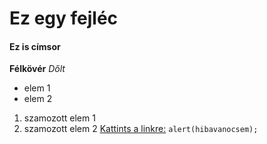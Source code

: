 # Ez egy fejléc
#### Ez is címsor
**Félkövér**
*Dőlt*
- elem 1
- elem 2
1. szamozott elem 1
2. szamozott elem 2
[Kattints a linkre:](www.youtube.com)
`alert(hibavanocsem);`
